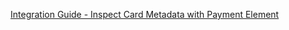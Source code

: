 [Integration Guide - Inspect Card Metadata with Payment Element]([https://docs.google.com/document/d/1GkCtKFdqaX3RFPJxbjkXEoUtQunUgfz7-j8SWHPghuQ/edit#heading=h.qwdikmov1ajq](https://docs.google.com/document/d/1lNvpNkFHWRiTFazfT1SM6krF0ak2VYhRMDH2CMicDRY/edit#))
